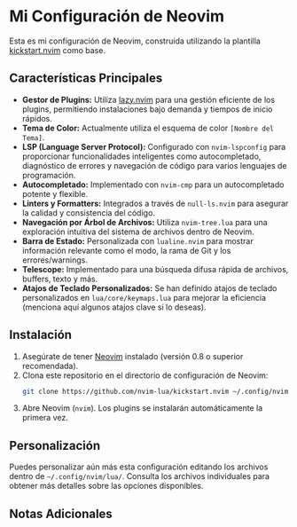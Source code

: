 # Mi Configuración de Neovim

Esta es mi configuración de Neovim, construida utilizando la plantilla [kickstart.nvim](https://github.com/nvim-lua/kickstart.nvim) como base.

## Características Principales

* **Gestor de Plugins:** Utiliza [lazy.nvim](https://github.com/folke/lazy.nvim) para una gestión eficiente de los plugins, permitiendo instalaciones bajo demanda y tiempos de inicio rápidos.
* **Tema de Color:** Actualmente utiliza el esquema de color `[Nombre del Tema]`.
* **LSP (Language Server Protocol):** Configurado con `nvim-lspconfig` para proporcionar funcionalidades inteligentes como autocompletado, diagnóstico de errores y navegación de código para varios lenguajes de programación.
* **Autocompletado:** Implementado con `nvim-cmp` para un autocompletado potente y flexible.
* **Linters y Formatters:** Integrados a través de `null-ls.nvim` para asegurar la calidad y consistencia del código.
* **Navegación por Árbol de Archivos:** Utiliza `nvim-tree.lua` para una exploración intuitiva del sistema de archivos dentro de Neovim.
* **Barra de Estado:** Personalizada con `lualine.nvim` para mostrar información relevante como el modo, la rama de Git y los errores/warnings.
* **Telescope:** Implementado para una búsqueda difusa rápida de archivos, buffers, texto y más.
* **Atajos de Teclado Personalizados:** Se han definido atajos de teclado personalizados en `lua/core/keymaps.lua` para mejorar la eficiencia (menciona aquí algunos atajos clave si lo deseas).

## Instalación

1.  Asegúrate de tener [Neovim](https://neovim.io/) instalado (versión 0.8 o superior recomendada).
2.  Clona este repositorio en el directorio de configuración de Neovim:
    ```bash
    git clone https://github.com/nvim-lua/kickstart.nvim ~/.config/nvim
    ```
3.  Abre Neovim (`nvim`). Los plugins se instalarán automáticamente la primera vez.

## Personalización

Puedes personalizar aún más esta configuración editando los archivos dentro de `~/.config/nvim/lua/`. Consulta los archivos individuales para obtener más detalles sobre las opciones disponibles.

## Notas Adicionales

